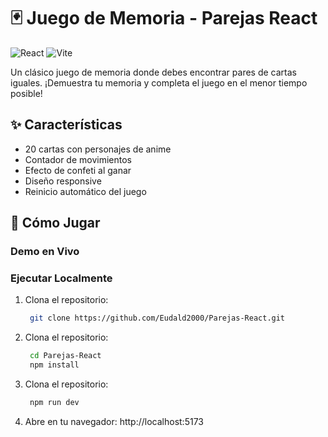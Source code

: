 # 🃏 Juego de Memoria - Parejas React

![React](https://img.shields.io/badge/React-19.1-blue?style=for-the-badge)
![Vite](https://img.shields.io/badge/Vite-6.3.5-9C6AFE?style=for-the-badge)

Un clásico juego de memoria donde debes encontrar pares de cartas iguales. ¡Demuestra tu memoria y completa el juego en el menor tiempo posible!


## ✨ Características

- 20 cartas con personajes de anime
- Contador de movimientos
- Efecto de confeti al ganar
- Diseño responsive
- Reinicio automático del juego

## 🚀 Cómo Jugar

### Demo en Vivo

### Ejecutar Localmente

1. Clona el repositorio:

   ```bash
    git clone https://github.com/Eudald2000/Parejas-React.git

   ```

2. Clona el repositorio:

   ```bash
    cd Parejas-React
    npm install

   ```

3. Clona el repositorio:

   ```bash
    npm run dev

   ```

4. Abre en tu navegador:
   http://localhost:5173
